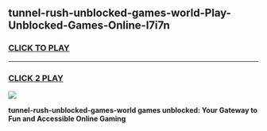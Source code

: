 
## tunnel-rush-unblocked-games-world-Play-Unblocked-Games-Online-l7i7n
<h3>
<a href="https://premium76.site?title=tunnel-rush-unblocked-games-world&ref=25A">CLICK TO PLAY</a></h3>
<hr>

<h3>
<a href="https://premium76.site?title=tunnel-rush-unblocked-games-world&ref=25A">CLICK 2 PLAY</a>
  
</h3>

<a href="https://premium76.site?title=tunnel-rush-unblocked-games-world&ref=25A"><img src="https://clearcache.store/games.png"></a>


**tunnel-rush-unblocked-games-world games unblocked: Your Gateway to Fun and Accessible Online Gaming**
